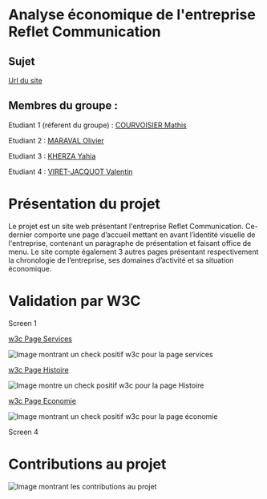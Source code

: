 # Analyse économique de l'entreprise Reflet Communication
## Sujet
[Url du site](https://mrvolive.github.io/sae1_05-06/)

## Membres du groupe :
Etudiant 1 (réferent du groupe) : [COURVOISIER Mathis](mailto:mathis.courvoisier@edu.univ-fcomte.fr?subject=SAE_1_05_06)


Etudiant 2 : [MARAVAL Olivier](mailto:olivier.maraval@edu.univ-fcomte.fr?subject=SAE_1_05_06)


Etudiant 3 : [KHERZA Yahia](mailto:yahia.kherza@edu.univ-fcomte.fr?subject=SAE_1_05_06)


Etudiant 4 : [VIRET-JACQUOT Valentin](mailto:valentin.viret-jacquot@edu.univ-fcomte.fr?subject=SAE_1_05_06)

# Présentation du projet

Le projet est un site web présentant l'entreprise Reflet Communication. Ce-dernier comporte 
une page d’accueil mettant en avant l’identité visuelle de l'entreprise, contenant un 
paragraphe de présentation et faisant office de menu.
Le site compte également 3 autres pages présentant respectivement la chronologie de
l’entreprise, ses domaines d’activité et sa situation économique.

# Validation par W3C
Screen 1

[w3c Page Services](https://validator.w3.org/nu/?doc=https%3A%2F%2Fmrvolive.github.io%2Fsae1_05-06%2Fservices.html)

![Image montrant un check positif w3c pour la page services](https://raw.githubusercontent.com/mrvolive/sae1.05-06/main/w3c/w3c_services.png)

[w3c Page Histoire](https://validator.w3.org/nu/?doc=https%3A%2F%2Fmrvolive.github.io%2Fsae1_05-06%2Fhistoire.html)

![Image montre un check positif w3c pour la page Histoire](https://raw.githubusercontent.com/mrvolive/sae1.05-06/main/w3c/w3c_economie.png)


[w3c Page Economie](https://validator.w3.org/nu/?doc=https%3A%2F%2Fmrvolive.github.io%2Fsae1_05-06%2Feconomie.html)

![Image montrant un check positif w3c pour la page économie](https://raw.githubusercontent.com/mrvolive/sae1.05-06/main/w3c/w3c_economie.png)

Screen 4

# Contributions au projet

![Image montrant les contributions au projet](https://raw.githubusercontent.com/mrvolive/sae1.05-06/main/w3c/contributions.png)

